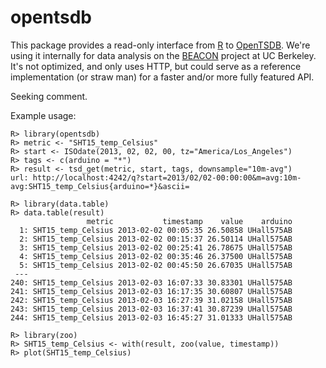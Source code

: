 opentsdb
========

This package provides a read-only interface from [R] to [OpenTSDB]. We're using it internally for data analysis on the [BEACON] project at UC Berkeley. It's not optimized, and only uses HTTP, but could serve as a reference implementation (or straw man) for a faster and/or more fully featured API.

Seeking comment.

Example usage:

    R> library(opentsdb)
    R> metric <- "SHT15_temp_Celsius"
    R> start <- ISOdate(2013, 02, 02, 00, tz="America/Los_Angeles")
    R> tags <- c(arduino = "*")
    R> result <- tsd_get(metric, start, tags, downsample="10m-avg")
    url: http://localhost:4242/q?start=2013/02/02-00:00:00&m=avg:10m-avg:SHT15_temp_Celsius{arduino=*}&ascii=
    
    R> library(data.table)
    R> data.table(result)
                     metric           timestamp    value    arduino
      1: SHT15_temp_Celsius 2013-02-02 00:05:35 26.50858 UHall575AB
      2: SHT15_temp_Celsius 2013-02-02 00:15:37 26.50114 UHall575AB
      3: SHT15_temp_Celsius 2013-02-02 00:25:41 26.78675 UHall575AB
      4: SHT15_temp_Celsius 2013-02-02 00:35:46 26.37500 UHall575AB
      5: SHT15_temp_Celsius 2013-02-02 00:45:50 26.67035 UHall575AB
     ---                                                           
    240: SHT15_temp_Celsius 2013-02-03 16:07:33 30.83301 UHall575AB
    241: SHT15_temp_Celsius 2013-02-03 16:17:35 30.60807 UHall575AB
    242: SHT15_temp_Celsius 2013-02-03 16:27:39 31.02158 UHall575AB
    243: SHT15_temp_Celsius 2013-02-03 16:37:41 30.87239 UHall575AB
    244: SHT15_temp_Celsius 2013-02-03 16:45:27 31.01333 UHall575AB
    
    R> library(zoo)
    R> SHT15_temp_Celsius <- with(result, zoo(value, timestamp))
    R> plot(SHT15_temp_Celsius)

[R]: http://r-project.org "R"
[OpenTSDB]: http://www.opentsdb.net "OpenTSDB"
[BEACON]: http://beacon.berkeley.edu "Beacon"